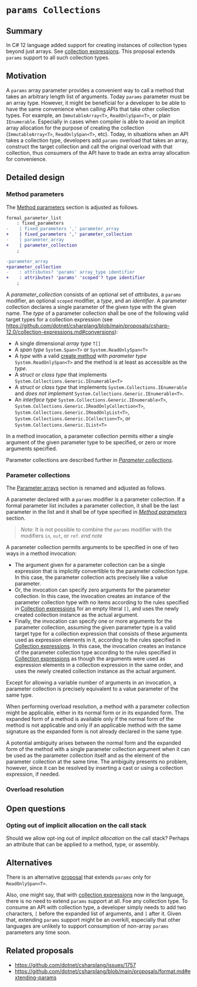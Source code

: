 # `params Collections`

## Summary

In C# 12 language added support for creating instances of collection types beyond just arrays.
See [collection expressions](https://github.com/dotnet/csharplang/blob/main/proposals/csharp-12.0/collection-expressions.md).
This proposal extends `params` support to all such collection types.

## Motivation

A `params` array parameter provides a convenient way to call a method that takes an arbitrary length list of arguments.
Today `params` parameter must be an array type. However, it might be beneficial for a developer to be able to have the same
convenience when calling APIs that take other collection types. For example, an `ImmutableArray<T>`, `ReadOnlySpan<T>`, or 
plain `IEnumerable`. Especially in cases when compiler is able to avoid an implicit array allocation for the purpose of
creating the collection (`ImmutableArray<T>`, `ReadOnlySpan<T>`, etc). Today, in situations when an API takes a collection type,
developers add `params` overload that takes an array, construct the target collection and call the original overload with that
collection, thus consumers of the API have to trade an extra array allocation for convenience.

## Detailed design

### Method parameters

The [Method parameters](https://github.com/dotnet/csharpstandard/blob/draft-v9/standard/classes.md#1562-method-parameters) section is adjusted as follows.

```diff ANTLR
formal_parameter_list
    : fixed_parameters
-    | fixed_parameters ',' parameter_array
+    | fixed_parameters ',' parameter_collection
-    | parameter_array
+    | parameter_collection
    ;

-parameter_array
+parameter_collection
-    : attributes? 'params' array_type identifier
+    : attributes? 'params' 'scoped'? type identifier
    ;
```

A *parameter_collection* consists of an optional set of *attributes*, a `params` modifier, an optional `scoped` modifier,
a *type*, and an *identifier*. A parameter collection declares a single parameter of the given type with the given name.
The *type* of a parameter collection shall be one of the following valid target types for a collection expression
(see https://github.com/dotnet/csharplang/blob/main/proposals/csharp-12.0/collection-expressions.md#conversions):
- A single dimensional *array type* `T[]`
- A *span type* `System.Span<T>` or `System.ReadOnlySpan<T>`
- A *type* with a valid [create method](https://github.com/dotnet/csharplang/blob/main/proposals/csharp-12.0/collection-expressions.md#create-methods)
  with *parameter type* `System.ReadOnlySpan<T>` and the method is at least as accessible as the *type*.
- A *struct* or *class type* that implements `System.Collections.Generic.IEnumerable<T>`
- A *struct* or *class type* that implements `System.Collections.IEnumerable` and *does not implement* `System.Collections.Generic.IEnumerable<T>`.
- An *interface type* `System.Collections.Generic.IEnumerable<T>`, `System.Collections.Generic.IReadOnlyCollection<T>`,
  `System.Collections.Generic.IReadOnlyList<T>`, `System.Collections.Generic.ICollection<T>`, or `System.Collections.Generic.IList<T>`

In a method invocation, a parameter collection permits either a single argument of the given parameter type to be specified, or
zero or more arguments specified.

Parameter collections are described further in *[Parameter collections](#parameter-collections)*.

### Parameter collections

The [Parameter arrays](https://github.com/dotnet/csharpstandard/blob/draft-v9/standard/classes.md#15626-parameter-arrays) section is renamed and adjusted as follows.

A parameter declared with a `params` modifier is a parameter collection. If a formal parameter list includes a parameter collection,
it shall be the last parameter in the list and it shall be of type specified in *[Method parameters](#method-parameters)* section.

> *Note*: It is not possible to combine the `params` modifier with the modifiers `in`, `out`, or `ref`. *end note*

A parameter collection permits arguments to be specified in one of two ways in a method invocation:

- The argument given for a parameter collection can be a single expression that is implicitly convertible to the parameter collection type.
  In this case, the parameter collection acts precisely like a value parameter.
- Or, the invocation can specify zero arguments for the parameter collection. In this case, the invocation creates an instance of the
  parameter collection type with no items according to the rules specified in [Collection expressions](https://github.com/dotnet/csharplang/blob/main/proposals/csharp-12.0/collection-expressions.md)
  for an empty literal ```[]```, and uses the newly created collection instance as the actual argument.
- Finally, the invocation can specify one or more arguments for the parameter collection, assuming the given parameter type
  is a valid target type for a collection expression that consists of these arguments used as expression elements in it,
  according to the rules specified in [Collection expressions](https://github.com/dotnet/csharplang/blob/main/proposals/csharp-12.0/collection-expressions.md).
  In this case, the invocation creates an instance of the parameter collection type according to the rules specified in
  [Collection expressions](https://github.com/dotnet/csharplang/blob/main/proposals/csharp-12.0/collection-expressions.md)
  as though the arguments were used as expression elements in a collection expression in the same order,
  and uses the newly created collection instance as the actual argument.

Except for allowing a variable number of arguments in an invocation, a parameter collection is precisely equivalent to
a value parameter of the same type.

When performing overload resolution, a method with a parameter collection might be applicable, either in its normal form or
in its expanded form. The expanded form of a method is available only if the normal form of the method is not applicable and
only if an applicable method with the same signature as the expanded form is not already declared in the same type.

A potential ambiguity arises between the normal form and the expanded form of the method with a single parameter collection
argument when it can be used as the parameter collection itself and as the element of the parameter collection at the same time.
The ambiguity presents no problem, however, since it can be resolved by inserting a cast or using a collection expression,
if needed.

### Overload resolution

## Open questions

### Opting out of implicit allocation on the call stack

Should we allow opt-ing out of _implicit allocation_ on the call stack?
Perhaps an attribute that can be applied to a method, type, or assembly.

## Alternatives 

There is an alternative [proposal](https://github.com/dotnet/csharplang/blob/main/proposals/params-span.md) that extends
`params` only for `ReadOnlySpan<T>`.

Also, one might say, that with [collection expressions](https://github.com/dotnet/csharplang/blob/main/proposals/csharp-12.0/collection-expressions.md)
now in the language, there is no need to extend `params` support at all. Foe any collection type. To consume an API with collection type, a developer
simply needs to add two characters, `[` before the expanded list of arguments, and `]` after it. Given that, extending `params` support might be an overkill,
especially that other languages are unlikely to support consumption of non-array `params` parameters any time soon.

## Related proposals
- https://github.com/dotnet/csharplang/issues/1757
- https://github.com/dotnet/csharplang/blob/main/proposals/format.md#extending-params
